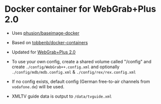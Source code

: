 Docker container for WebGrab+Plus 2.0
=====================================

-   Uses [phusion/baseimage-docker](https://github.com/phusion/baseimage-docker)

-   Based on [tobbenb/docker-containers](https://github.com/tobbenb/docker-containers)

-   Updated for [WebGrab+Plus 2.0](http://www.webgrabplus.com/)

-   To use your own config, create a shared volume called "/config" and create
    `./config/WebGrab++.config.xml` and optionally `./config/mdb/mdb.config.xml`
    & `./config/rex/rex.config.xml`

-   If no config exists, default config (German free-to-air channels from
    `vodafone.de`) will be used.

-   XMLTV guide data is output to `/data/tvguide.xml`
